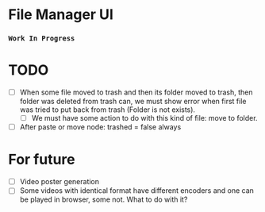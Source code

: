 # File Manager UI

### `Work In Progress`

# TODO

- [ ] When some file moved to trash and then its folder moved to trash, then
  folder was deleted from trash can, we must show error when first file was
  tried to put back from trash (Folder is not exists).
    - [ ] We must have some action to do with this kind of file: move to folder.
- [ ] After paste or move node: trashed = false always

# For future

- [ ] Video poster generation
- [ ] Some videos with identical format have different encoders and one can be
  played in browser, some not. What to do with it?
